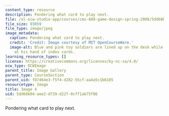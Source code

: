 ```yaml
---
content_type: resource
description: Pondering what card to play next.
file: /ol-ocw-studio-app/courses/cms-608-game-design-spring-2008/5dd68b0daee2d739d22f0cff1a675f86_04.jpg
file_size: 93059
file_type: image/jpeg
image_metadata:
  caption: Pondering what card to play next.
  credit: 'Credit: Image courtesy of MIT OpenCourseWare.'
  image-alt: Blue and pink toy soldiers are lined up on the desk while a student looks
    at his hand of index cards.
learning_resource_types: []
license: https://creativecommons.org/licenses/by-nc-sa/4.0/
ocw_type: OCWImage
parent_title: Image Gallery
parent_type: CourseSection
parent_uid: f87464e3-f5f4-d282-55cf-aa4a5c1b6105
resourcetype: Image
title: Image 4
uid: 5dd68b0d-aee2-d739-d22f-0cff1a675f86
---
```

Pondering what card to play next.